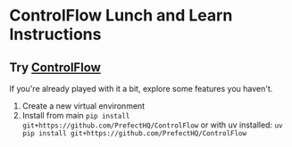 # ControlFlow Lunch and Learn Instructions

## Try [ControlFlow](https://controlflow.ai)

If you're already played with it a bit, explore some features you haven't.


1. Create a new virtual environment
1. Install from main
   `pip install git+https://github.com/PrefectHQ/ControlFlow`
   or with uv installed:
   `uv pip install git+https://github.com/PrefectHQ/ControlFlow`

